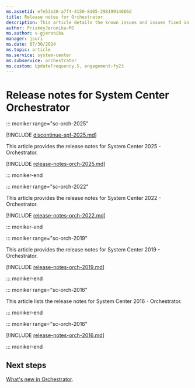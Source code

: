 ```yaml
---
ms.assetid: efe53e20-a7f4-4150-8d05-29819914066d
title: Release notes for Orchestrator
description: This article details the known issues and issues fixed in Orchestrator
author: PriskeyJeronika-MS
ms.author: v-gjeronika
manager: jsuri
ms.date: 07/30/2024
ms.topic: article
ms.service: system-center
ms.subservice: orchestrator
ms.custom: UpdateFrequency.5, engagement-fy23
---
```


# Release notes for System Center Orchestrator

::: moniker range="sc-orch-2025"

[!INCLUDE [discontinue-spf-2025.md](../includes/discontinue-spf-2025.md)]

This article provides the release notes for System Center 2025 - Orchestrator.

[!INCLUDE [release-notes-orch-2025.md](../includes/release-notes-orchestrator-2025.md)]

::: moniker-end

::: moniker range="sc-orch-2022"

This article provides the release notes for System Center 2022 - Orchestrator.

[!INCLUDE [release-notes-orch-2022.md](../includes/release-notes-orch-2022.md)]

::: moniker-end

::: moniker range="sc-orch-2019"

This article provides the release notes for System Center 2019 - Orchestrator.

[!INCLUDE [release-notes-orch-2019.md](../includes/release-notes-orch-2019.md)]

::: moniker-end

::: moniker range="sc-orch-2016"

This article lists the release notes for System Center 2016 - Orchestrator.

::: moniker-end

::: moniker range="sc-orch-2016"

[!INCLUDE [release-notes-orch-2016.md](../includes/release-notes-orch-2016.md)]

::: moniker-end

## Next steps

[What's new in Orchestrator](./whats-new-in-orch.md).